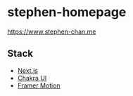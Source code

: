 # stephen-homepage
https://www.stephen-chan.me

## Stack

- [Next.js](https://nextjs.org/)
- [Chakra UI](https://chakra-ui.com/) 
- [Framer Motion](https://www.framer.com/motion/)
